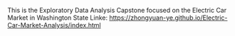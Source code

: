 This is the Exploratory Data Analysis Capstone focused on the Electric Car Market in Washington State
Linke: https://zhongyuan-ye.github.io/Electric-Car-Market-Analysis/index.html

